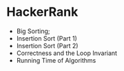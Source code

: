 # HackerRank

- Big Sorting;
- Insertion Sort (Part 1)
- Insertion Sort (Part 2)
- Correctness and the Loop Invariant
- Running Time of Algorithms